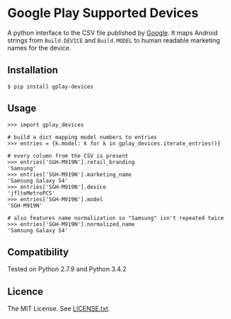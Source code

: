 Google Play Supported Devices
=============================

A python interface to the CSV file published by
[Google](https://support.google.com/googleplay/android-developer/answer/6154891).
It maps Android strings from `Build.DEVICE` and `Build.MODEL` to human readable
marketing names for the device.

Installation
------------

```
$ pip install gplay-devices
```

Usage
-----

```
>>> import gplay_devices

# build a dict mapping model numbers to entries
>>> entries = {k.model: k for k in gplay_devices.iterate_entries()}

# every column from the CSV is present
>>> entries['SGH-M919N'].retail_branding
'Samsung'
>>> entries['SGH-M919N'].marketing_name
'Samsung Galaxy S4'
>>> entries['SGH-M919N'].device
'jflteMetroPCS'
>>> entries['SGH-M919N'].model
'SGH-M919N'

# also features name normalization so "Samsung" isn't repeated twice
>>> entries['SGH-M919N'].normalized_name
'Samsung Galaxy S4'
```

Compatibility
-------------

Tested on Python 2.7.9 and Python 3.4.2

Licence
-------

The MIT License. See
[LICENSE.txt](https://github.com/EncircleInc/gplay-devices/blob/master/LICENSE.txt).
